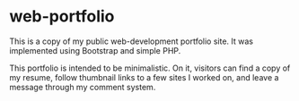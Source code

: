# web-portfolio

This is a copy of my public web-development portfolio site. It was implemented using Bootstrap and simple PHP.

This portfolio is intended to be minimalistic. On it, visitors can find a copy of my resume, follow thumbnail links to a few sites I worked on, and leave a message through my comment system.

